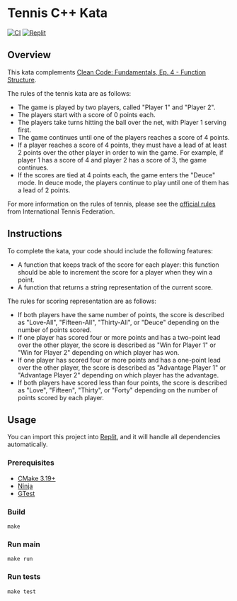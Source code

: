 # Tennis C++ Kata

[![CI](https://github.com/Coding-Cuddles/tennis-cpp-kata/actions/workflows/main.yml/badge.svg)](https://github.com/Coding-Cuddles/tennis-cpp-kata/actions/workflows/main.yml)
[![Replit](https://replit.com/badge?caption=Try%20with%20Replit&variant=small)](https://replit.com/new/github/Coding-Cuddles/tennis-cpp-kata)

## Overview

This kata complements [Clean Code: Fundamentals, Ep. 4 - Function Structure](https://cleancoders.com/episode/clean-code-episode-4).

The rules of the tennis kata are as follows:

* The game is played by two players, called "Player 1" and "Player 2".
* The players start with a score of 0 points each.
* The players take turns hitting the ball over the net, with Player 1 serving
  first.
* The game continues until one of the players reaches a score of 4 points.
* If a player reaches a score of 4 points, they must have a lead of at least 2
  points over the other player in order to win the game. For example, if player
  1 has a score of 4 and player 2 has a score of 3, the game continues.
* If the scores are tied at 4 points each, the game enters the "Deuce" mode. In
  deuce mode, the players continue to play until one of them has a lead of 2
  points.

For more information on the rules of tennis, please see
the [official rules](https://www.itftennis.com/en/about-us/governance/rules-and-regulations/)
from International Tennis Federation.

## Instructions

To complete the kata, your code should include the following features:

* A function that keeps track of the score for each player: this function
  should be able to increment the score for a player when they win a point.
* A function that returns a string representation of the current score.

The rules for scoring representation are as follows:

* If both players have the same number of points, the score is described as
  "Love-All", "Fifteen-All", "Thirty-All", or "Deuce" depending on the number
  of points scored.
* If one player has scored four or more points and has a two-point lead over
  the other player, the score is described as "Win for Player 1" or "Win for
  Player 2" depending on which player has won.
* If one player has scored four or more points and has a one-point lead over
  the other player, the score is described as "Advantage Player 1" or
  "Advantage Player 2" depending on which player has the advantage.
* If both players have scored less than four points, the score is described as
  "Love", "Fifteen", "Thirty", or "Forty" depending on the number of points
  scored by each player.

## Usage

You can import this project into [Replit](https://replit.com), and it will
handle all dependencies automatically.

### Prerequisites

* [CMake 3.19+](https://cmake.org)
* [Ninja](https://ninja-build.org)
* [GTest](https://github.com/google/googletest)

### Build

```console
make
```

### Run main

```console
make run
```

### Run tests

```console
make test
```
